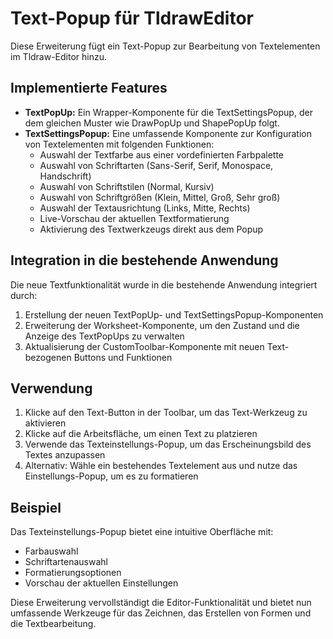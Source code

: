 # Text-Popup für TldrawEditor

Diese Erweiterung fügt ein Text-Popup zur Bearbeitung von Textelementen im Tldraw-Editor hinzu.

## Implementierte Features

- **TextPopUp:** Ein Wrapper-Komponente für die TextSettingsPopup, der dem gleichen Muster wie DrawPopUp und ShapePopUp folgt.
- **TextSettingsPopup:** Eine umfassende Komponente zur Konfiguration von Textelementen mit folgenden Funktionen:
  - Auswahl der Textfarbe aus einer vordefinierten Farbpalette
  - Auswahl von Schriftarten (Sans-Serif, Serif, Monospace, Handschrift)
  - Auswahl von Schriftstilen (Normal, Kursiv)
  - Auswahl von Schriftgrößen (Klein, Mittel, Groß, Sehr groß)
  - Auswahl der Textausrichtung (Links, Mitte, Rechts)
  - Live-Vorschau der aktuellen Textformatierung
  - Aktivierung des Textwerkzeugs direkt aus dem Popup

## Integration in die bestehende Anwendung

Die neue Textfunktionalität wurde in die bestehende Anwendung integriert durch:

1. Erstellung der neuen TextPopUp- und TextSettingsPopup-Komponenten
2. Erweiterung der Worksheet-Komponente, um den Zustand und die Anzeige des TextPopUps zu verwalten
3. Aktualisierung der CustomToolbar-Komponente mit neuen Text-bezogenen Buttons und Funktionen

## Verwendung

1. Klicke auf den Text-Button in der Toolbar, um das Text-Werkzeug zu aktivieren
2. Klicke auf die Arbeitsfläche, um einen Text zu platzieren
3. Verwende das Texteinstellungs-Popup, um das Erscheinungsbild des Textes anzupassen
4. Alternativ: Wähle ein bestehendes Textelement aus und nutze das Einstellungs-Popup, um es zu formatieren

## Beispiel

Das Texteinstellungs-Popup bietet eine intuitive Oberfläche mit:

- Farbauswahl
- Schriftartenauswahl
- Formatierungsoptionen
- Vorschau der aktuellen Einstellungen

Diese Erweiterung vervollständigt die Editor-Funktionalität und bietet nun umfassende Werkzeuge für das Zeichnen, das Erstellen von Formen und die Textbearbeitung.

